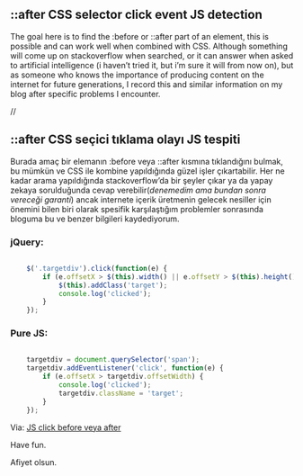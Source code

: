 ## ::after CSS selector click event JS detection 

The goal here is to find the :before or ::after part of an element, this is possible and can work well when combined with CSS. Although something will come up on stackoverflow when searched, or it can answer when asked to artificial intelligence (i haven’t tried it, but i’m sure it will from now on), but as someone who knows the importance of producing content on the internet for future generations, I record this and similar information on my blog after specific problems I encounter.

//

## ::after CSS seçici tıklama olayı JS tespiti

Burada amaç bir elemanın :before veya ::after kısmına tıklandığını bulmak, bu mümkün ve CSS ile kombine yapıldığında güzel işler çıkartabilir. Her ne kadar arama yapıldığında stackoverflow’da bir şeyler çıkar ya da yapay zekaya sorulduğunda cevap verebilir(_denemedim ama bundan sonra vereceği garanti_) ancak internete içerik üretmenin gelecek nesiller için önemini bilen biri olarak spesifik karşılaştığım problemler sonrasında bloguma bu ve benzer bilgileri kaydediyorum.





### jQuery:
```js

    $('.targetdiv').click(function(e) {
    	if (e.offsetX > $(this).width() || e.offsetY > $(this).height()) {
    		$(this).addClass('target');
    		console.log('clicked');
    	}
    });
```

### Pure JS:
```js

    targetdiv = document.querySelector('span');
    targetdiv.addEventListener('click', function(e) {
    	if (e.offsetX > targetdiv.offsetWidth) {
    		console.log('clicked');
    		targetdiv.className = 'target';
    	}
    });
```

Via: [JS click before veya after](https://wolkanca.com/js-click-before-veya-after/)

Have fun.

Afiyet olsun.
